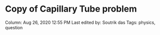 # Copy of Capillary Tube problem

Column: Aug 26, 2020 12:55 PM
Last edited by: Soutrik das
Tags: physics, question